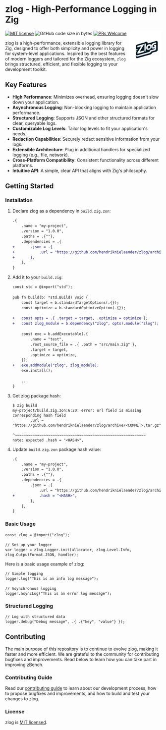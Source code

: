 # zlog - High-Performance Logging in Zig
[![MIT license](https://img.shields.io/badge/license-MIT-blue.svg)](https://github.com/hendriknielaender/zlog/blob/HEAD/LICENSE)
![GitHub code size in bytes](https://img.shields.io/github/languages/code-size/hendriknielaender/zlog)
[![PRs Welcome](https://img.shields.io/badge/PRs-welcome-brightgreen.svg)](https://github.com/hendriknielaender/zlog/blob/HEAD/CONTRIBUTING.md)
<img src="logo.png" alt="zlog logo" align="right" width="20%"/>

zlog is a high-performance, extensible logging library for Zig, designed to offer both simplicity and power in logging for system-level applications. Inspired by the best features of modern loggers and tailored for the Zig ecosystem, `zlog` brings structured, efficient, and flexible logging to your development toolkit.

## Key Features

- **High Performance**: Minimizes overhead, ensuring logging doesn't slow down your application.
- **Asynchronous Logging**: Non-blocking logging to maintain application performance.
- **Structured Logging**: Supports JSON and other structured formats for clear, queryable logs.
- **Customizable Log Levels**: Tailor log levels to fit your application's needs.
- **Redaction Capabilities**: Securely redact sensitive information from your logs.
- **Extensible Architecture**: Plug in additional handlers for specialized logging (e.g., file, network).
- **Cross-Platform Compatibility**: Consistent functionality across different platforms.
- **Intuitive API**: A simple, clear API that aligns with Zig's philosophy.

## Getting Started

### Installation

1. Declare zlog as a dependency in `build.zig.zon`:

    ```diff
    .{
        .name = "my-project",
        .version = "1.0.0",
        .paths = .{""},
        .dependencies = .{
    +       .json = .{
    +           .url = "https://github.com/hendriknielaender/zlog/archive/<COMMIT>.tar.gz",
    +       },
        },
    }
    ```

2. Add it to your `build.zig`:

    ```diff
    const std = @import("std");

    pub fn build(b: *std.Build) void {
        const target = b.standardTargetOptions(.{});
        const optimize = b.standardOptimizeOption(.{});

    +   const opts = .{ .target = target, .optimize = optimize };
    +   const zlog_module = b.dependency("zlog", opts).module("zlog");

        const exe = b.addExecutable(.{
            .name = "test",
            .root_source_file = .{ .path = "src/main.zig" },
            .target = target,
            .optimize = optimize,
        });
    +   exe.addModule("zlog", zlog_module);
        exe.install();

        ...
    }
    ```

3. Get zlog package hash:

    ```
    $ zig build
    my-project/build.zig.zon:6:20: error: url field is missing corresponding hash field
            .url = "https://github.com/hendriknielaender/zlog/archive/<COMMIT>.tar.gz",
                   ^~~~~~~~~~~~~~~~~~~~~~~~~~~~~~~~~~~~~~~~~~~~~~~~~~~~~~~~~~~~
    note: expected .hash = "<HASH>",
    ```

4. Update `build.zig.zon` package hash value:

    ```diff
    .{
        .name = "my-project",
        .version = "1.0.0",
        .paths = .{""},
        .dependencies = .{
            .json = .{
                .url = "https://github.com/hendriknielaender/zlog/archive/<COMMIT>.tar.gz",
    +           .hash = "<HASH>",
            },
        },
    }
    ```

### Basic Usage

```zig
const zlog = @import("zlog");

// Set up your logger
var logger = zlog.Logger.init(allocator, zlog.Level.Info, zlog.OutputFormat.JSON, handler);
```

Here is a basic usage example of zlog:
```zig
// Simple logging
logger.log("This is an info log message");

// Asynchronous logging
logger.asyncLog("This is an error log message");
```

### Structured Logging
```zig
// Log with structured data
logger.debug("Debug message", .{ .{"key", "value"} });
```

## Contributing

The main purpose of this repository is to continue to evolve zlog, making it faster and more efficient. We are grateful to the community for contributing bugfixes and improvements. Read below to learn how you can take part in improving zBench.

### Contributing Guide

Read our [contributing guide](CONTRIBUTING.md) to learn about our development process, how to propose bugfixes and improvements, and how to build and test your changes to zlog.

### License

zlog is [MIT licensed](./LICENSE).
